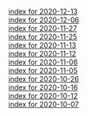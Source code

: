 [index for 2020-12-13](2020-12-13.md)<br>
[index for 2020-12-06](2020-12-06.md)<br>
[index for 2020-11-27](2020-11-27.md)<br>
[index for 2020-11-25](2020-11-25.md)<br>
[index for 2020-11-13](2020-11-13.md)<br>
[index for 2020-11-12](2020-11-12.md)<br>
[index for 2020-11-06](2020-11-06.md)<br>
[index for 2020-11-05](2020-11-05.md)<br>
[index for 2020-10-26](2020-10-26.md)<br>
[index for 2020-10-16](2020-10-16.md)<br>
[index for 2020-10-12](2020-10-12.md)<br>
[index for 2020-10-07](2020-10-07.md)<br>
